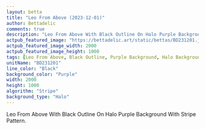```yaml
---
layout: betta
title: "Leo From Above (2023-12-01)"
author: Bettadelic
comments: true
description: "Leo From Above With Black Outline On Halo Purple Background With Stripe Pattern."
actpub_featured_image: "https://bettadelic.art/static/bettas/BD231201.jpg"
actpub_featured_image_width: 2000
actpub_featured_image_height: 1000
tags: [Leo From Above, Black Outline, Purple Background, Halo Background Pattern, Stripe Pattern, December 2023]
unitName: "BD231201"
line_color: "Black"
background_color: "Purple"
width: 2000
height: 1000
algorithm: "Stripe"
background_type: "Halo"
---
```


Leo From Above With Black Outline On Halo Purple Background With Stripe Pattern.
